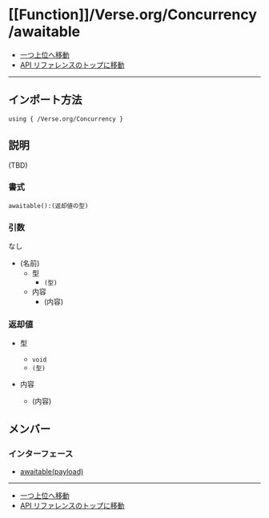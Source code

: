# [[Function]]/Verse.org/Concurrency/awaitable

- [一つ上位へ移動](../main.md)
- [API リファレンスのトップに移動](../../../main.md)

---

## インポート方法

```verse
using { /Verse.org/Concurrency }
```

## 説明

(TBD)

### 書式

```verse
awaitable():(返却値の型)
```

### 引数

なし

- (名前)
  - 型
    - `(型)`
  - 内容
    - (内容)

### 返却値

- 型
  - `void`
  - `(型)`

- 内容
  - (内容)

## メンバー

### インターフェース

- [awaitable(payload)](./I_awaitable-lpar-payload-rpar-/main.md)

---

- [一つ上位へ移動](../main.md)
- [API リファレンスのトップに移動](../../../main.md)
